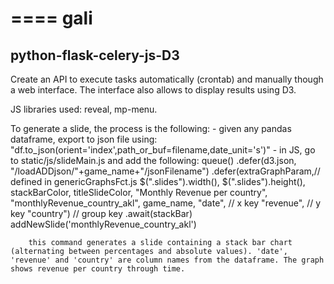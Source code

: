 ====
gali
====
python-flask-celery-js-D3
-------------------------

Create an API to execute tasks automatically (crontab) and manually though a web interface.
The interface also allows to display results using D3.


JS libraries used: reveal, mp-menu.


To generate a slide, the process is the following:
    - given any pandas dataframe, export to json file using:
        "df.to_json(orient='index',path_or_buf=filename,date_unit='s')"
    - in JS, go to static/js/slideMain.js and add the following:
        queue()
                    .defer(d3.json, "/loadADDjson/"+game_name+"/jsonFilename")
                    .defer(extraGraphParam,// defined in genericGraphsFct.js
                        $(".slides").width(),
                        $(".slides").height(),
                        stackBarColor,
                        titleSlideColor,
                        "Monthly Revenue per country",
                        "monthlyRevenue_country_akl",
                        game_name,
                        "date", // x key
                        "revenue", // y key
                        "country") // group key
                    .await(stackBar)
            addNewSlide('monthlyRevenue_country_akl')

        this command generates a slide containing a stack bar chart (alternating between percentages and absolute values). 'date', 'revenue' and 'country' are column names from the dataframe. The graph shows revenue per country through time.


